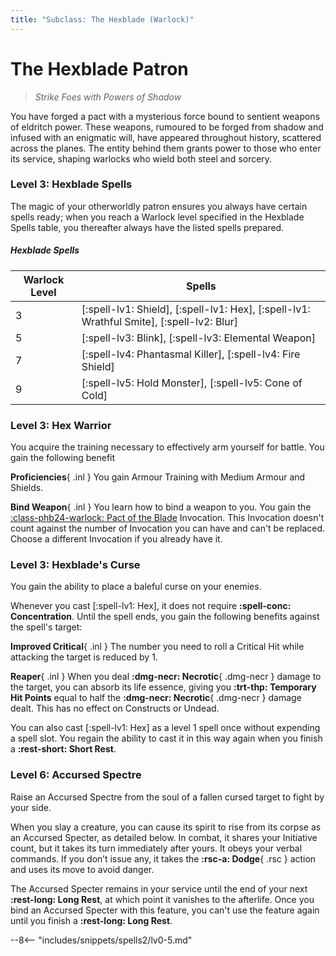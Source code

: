 ```yaml
---
title: "Subclass: The Hexblade (Warlock)"
---
```


<p style="display:none">
Strike Foes with Powers of Shadow
</p>

# The Hexblade Patron

> *Strike Foes with Powers of Shadow*

You have forged a pact with a mysterious force bound to sentient weapons of eldritch power. These weapons, rumoured to be forged from shadow and infused with an enigmatic will, have appeared throughout history, scattered across the planes. The entity behind them grants power to those who enter its service, shaping warlocks who wield both steel and sorcery.

### Level 3: Hexblade Spells

The magic of your otherworldly patron ensures you always have certain spells ready; when you reach a Warlock level specified in the Hexblade Spells table, you thereafter always have the listed spells prepared.

##### Hexblade Spells

| Warlock Level | Spells |
|---|---|
| 3 | [:spell-lv1: Shield], [:spell-lv1: Hex], [:spell-lv1: Wrathful Smite], [:spell-lv2: Blur] |
| 5 | [:spell-lv3: Blink], [:spell-lv3: Elemental Weapon] |
| 7 | [:spell-lv4: Phantasmal Killer], [:spell-lv4: Fire Shield] |
| 9 | [:spell-lv5: Hold Monster], [:spell-lv5: Cone of Cold] |

### Level 3: Hex Warrior

You acquire the training necessary to effectively arm yourself for battle. You gain the following benefit

**Proficiencies**{ .inl } You gain Armour Training with Medium Armour and Shields.

**Bind Weapon**{ .inl } You learn how to bind a weapon to you. You gain the [:class-phb24-warlock: Pact of the Blade](../../option/class-options/warlock-invocations/phb24.md#pact-of-the-blade) Invocation. This Invocation doesn't count against the number of Invocation you can have and can't be replaced. Choose a different Invocation if you already have it.

### Level 3: Hexblade's Curse

You gain the ability to place a baleful curse on your enemies. 

Whenever you cast [:spell-lv1: Hex], it does not require **:spell-conc: Concentration**. Until the spell ends, you gain the following benefits against the spell's target:

**Improved Critical**{ .inl } The number you need to roll a Critical Hit while attacking the target is reduced by 1.

**Reaper**{ .inl } When you deal **:dmg-necr: Necrotic**{ .dmg-necr } damage to the target, you can absorb its life essence, giving you **:trt-thp: Temporary Hit Points** equal to half the **:dmg-necr: Necrotic**{ .dmg-necr } damage dealt. This has no effect on Constructs or Undead.

You can also cast [:spell-lv1: Hex] as a level 1 spell once without expending a spell slot. You regain the ability to cast it in this way again when you finish a **:rest-short: Short Rest**.

### Level 6: Accursed Spectre

Raise an Accursed Spectre from the soul of a fallen cursed target to fight by your side.

When you slay a creature, you can cause its spirit to rise from its corpse as an Accursed Specter, as detailed below. In combat, it shares your Initiative count, but it takes its turn immediately after yours. It obeys your verbal commands. If you don’t issue any, it takes the **:rsc-a: Dodge**{ .rsc } action and uses its move to avoid danger.

The Accursed Specter remains in your service until the end of your next **:rest-long: Long Rest**, at which point it vanishes to the afterlife. Once you bind an Accursed Specter with this feature, you can't use the feature again until you finish a **:rest-long: Long Rest**.



--8<-- "includes/snippets/spells2/lv0-5.md"